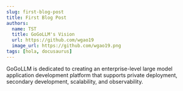 ```yaml
---
slug: first-blog-post
title: First Blog Post
authors:
  name: TST
  title: GoGoLLM's Vision
  url: https://github.com/wgao19
  image_url: https://github.com/wgao19.png
tags: [hola, docusaurus]
---
```


GoGoLLM is dedicated to creating an enterprise-level large model application development platform that supports private deployment, secondary development, scalability, and observability.